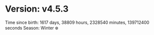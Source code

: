 # Version: v4.5.3
Time since birth: 1617 days, 38809 hours, 2328540 minutes, 139712400 seconds
Season: Winter ❄️
